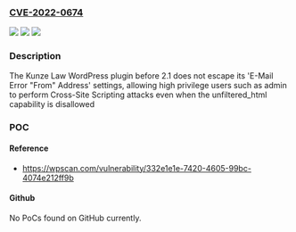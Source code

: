 ### [CVE-2022-0674](https://cve.mitre.org/cgi-bin/cvename.cgi?name=CVE-2022-0674)
![](https://img.shields.io/static/v1?label=Product&message=Kunze%20Law&color=blue)
![](https://img.shields.io/static/v1?label=Version&message=n%2Fa&color=blue)
![](https://img.shields.io/static/v1?label=Vulnerability&message=CWE-79%20Cross-site%20Scripting%20(XSS)&color=brighgreen)

### Description

The Kunze Law WordPress plugin before 2.1 does not escape its 'E-Mail Error "From" Address' settings, allowing high privilege users such as admin to perform Cross-Site Scripting attacks even when the unfiltered_html capability is disallowed

### POC

#### Reference
- https://wpscan.com/vulnerability/332e1e1e-7420-4605-99bc-4074e212ff9b

#### Github
No PoCs found on GitHub currently.

